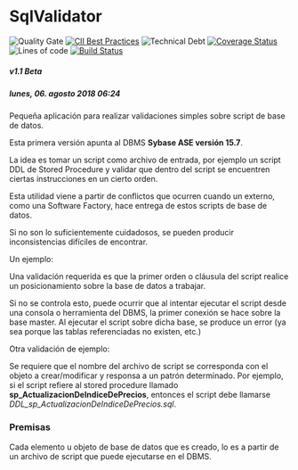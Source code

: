 # SqlValidator

![Quality Gate](https://sonarcloud.io/api/project_badges/measure?project=fjspitz_SqlValidator&metric=alert_status)
[![CII Best Practices](https://bestpractices.coreinfrastructure.org/projects/2276/badge)](https://bestpractices.coreinfrastructure.org/projects/2276)
![Technical Debt](https://sonarcloud.io/api/project_badges/measure?project=fjspitz_SqlValidator&metric=sqale_index)
[![Coverage Status](https://coveralls.io/repos/github/fjspitz/SqlValidator/badge.svg?branch=master)](https://coveralls.io/github/fjspitz/SqlValidator?branch=master)
![Lines of code](https://sonarcloud.io/api/project_badges/measure?project=fjspitz_SqlValidator&metric=ncloc)
[![Build Status](https://travis-ci.org/fjspitz/SqlValidator.svg?branch=develop)](https://travis-ci.org/fjspitz/SqlValidator)

##### v1.1 Beta

##### lunes, 06. agosto 2018 06:24 

Pequeña aplicación para realizar validaciones simples sobre script de base de datos.

Esta primera versión apunta al DBMS **Sybase ASE versión 15.7**.

La idea es tomar un script como archivo de entrada, por ejemplo un script DDL de Stored Procedure y validar que dentro del script se encuentren ciertas instrucciones en un cierto orden.

Esta utilidad viene a partir de conflictos que ocurren cuando un externo, como una Software Factory, hace entrega de estos scripts de base de datos.

Si no son lo suficientemente cuidadosos, se pueden producir inconsistencias difíciles de encontrar.

Un ejemplo:

Una validación requerida es que la primer orden o cláusula del script realice un posicionamiento sobre la base de datos a trabajar.

Si no se controla esto, puede ocurrir que al intentar ejecutar el script desde una consola o herramienta del DBMS, la primer conexión se hace sobre la base master. Al ejecutar el script sobre dicha base, se produce un error (ya sea porque las tablas referenciadas no existen, etc.)

Otra validación de ejemplo:

Se requiere que el nombre del archivo de script se corresponda con el objeto a crear/modificar y responsa a un patrón determinado. Por ejemplo, si el script refiere al stored procedure llamado **sp_ActualizacionDeIndiceDePrecios**, entonces el script debe llamarse *DDL_sp_ActualizacionDeIndiceDePrecios.sql*.

### Premisas

Cada elemento u objeto de base de datos que es creado, lo es a partir de un archivo de script que puede ejecutarse en el DBMS.

